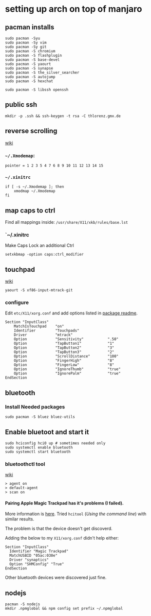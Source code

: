 # setting up arch on top of manjaro

## pacman installs

    sudo pacman -Syu
    sudo pacman -Sy vim
    sudo pacman -Sy git
    sudo pacman -S chromium
    sudo pacman -S flashplugin
    sudo pacman -S base-devel
    sudo pacman -S yaourt
    sudo pacman -S synapse
    sudo pacman -S the_silver_searcher
    sudo pacman -S autojump
    sudo pacman -S hexchat

    sudo pacman -S libssh openssh

## public ssh

    mkdir -p .ssh && ssh-keygen -t rsa -C thlorenz.gmx.de

## reverse scrolling

[wiki](https://wiki.archlinux.org/index.php/xmodmap)

### `~/.Xmodemap`:

    pointer = 1 2 3 5 4 7 6 8 9 10 11 12 13 14 15

### `~/.xinitrc`

    if [ -s ~/.Xmodemap ]; then
        xmodmap ~/.Xmodemap
    fi

## map caps to ctrl

Find all mappings inside: `/usr/share/X11/xkb/rules/base.lst`

### `~/.xinitrc

Make Caps Lock an additional Ctrl

    setxkbmap -option caps:ctrl_modifier

## touchpad

[wiki](https://wiki.archlinux.org/index.php/MacBook#Touchpad)

    yaourt -S xf86-input-mtrack-git 

### configure

Edit `etc/X11/xorg.conf` and add options listed in [package readme](https://github.com/BlueDragonX/xf86-input-mtrack).

```
Section "InputClass"
	MatchIsTouchpad    "on"
	Identifier         "Touchpads"
	Driver             "mtrack"
	Option             "Sensitivity"           ".50"
	Option             "TapButton1"            "1"
	Option             "TapButton2"            "3"
	Option             "TapButton3"            "2"
	Option             "ScrollDistance"        "100"
	Option             "FingerHigh"            "8"
	Option             "FingerLow"             "8"
	Option             "IgnoreThumb"           "true"
	Option             "IgnorePalm"            "true"
EndSection
```

## bluetooth

### Install Needed packages

    sudo pacman -S bluez bluez-utils

## Enable bluetoot and start it

    sudo hciconfig hci0 up # sometimes needed only
    sudo systemctl enable bluetooth
    sudo systemctl start bluetooth

### bluetoothctl tool

[wiki](https://wiki.archlinux.org/index.php/bluetooth)

    > agent on
    > default-agent
    > scan on

#### Pairing **Apple Magic Trackpad** has it's problems (I failed).

More information is [here](https://wiki.ubuntu.com/Multitouch/AppleMagicTrackpad). Tried `hcitool` (*Using the command
line*) with similar results.

The problem is that the device doesn't get discoverd.

Adding the below to my `X11/xorg.conf` didn't help either:

```
Section "InputClass"
  Identifier "Magic Trackpad"
  MatchUSBID "05ac:030e"
  Driver "synaptics"
  Option "SHMConfig" "True"
EndSection

```

Other bluetooth devices were discovered just fine.

## nodejs
    
    pacman -S nodejs
    mkdir .npmglobal && npm config set prefix ~/.npmglobal
